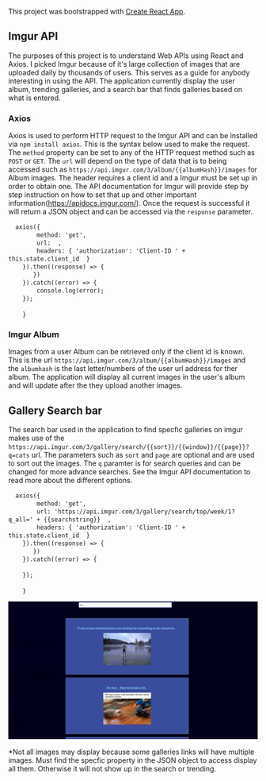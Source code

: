 This project was bootstrapped with [Create React App](https://github.com/facebook/create-react-app).

## Imgur API

  The purposes of this project is to understand Web APIs using React and Axios. I picked Imgur because of it's large collection of images that are uploaded daily by thousands of users. This serves as a guide for anybody interesting in using the API. The application currently display the user album, trending galleries, and a search bar that finds galleries based on what is entered. 

### Axios

  Axios is used to perform HTTP request to the Imgur API and can be installed via `npm install axios`. This is the syntax below used to make the request. The `method` property can be set to any of the HTTP request method such as `POST` or `GET`. The `url` will depend on the type of data that is to being accessed such as `https://api.imgur.com/3/album/{{albumHash}}/images` for Album images. The header requires a client id and a Imgur must be set up in order to obtain one. The API documentation for Imgur will provide step by step instruction on how to set that up and other important information(https://apidocs.imgur.com/). Once the request is successful it will return a JSON object and can be accessed via the `response` parameter. 


```
  axios({  
        method: 'get',
        url:  ,
        headers: { 'authorization': 'Client-ID ' + this.state.client_id  }
    }).then((response) => {        
       })
    }).catch((error) => {
        console.log(error);      
    });

    }

```

### Imgur Album

Images from a user Album can be retrieved only if the client id is known. This is the url `https://api.imgur.com/3/album/{{albumHash}}/images` and the `albumhash` is the last letter/numbers of the user url address for ther album. The application will display all current images in the user's album and will update after the they upload another images. 

## Gallery Search bar

The search bar used in the application to find specfic galleries on imgur makes use of the `https://api.imgur.com/3/gallery/search/{{sort}}/{{window}}/{{page}}?q=cats` url. The parameters such as `sort` and `page` are optional and are used to sort out the images. The `q` paramter is for search queries and can be changed for more advance searches. See the Imgur API documentation to read more about the different options.  

```
  axios({  
        method: 'get',
        url: 'https://api.imgur.com/3/gallery/search/top/week/1?q_all=' + {{searchstring}}  ,
        headers: { 'authorization': 'Client-ID ' + this.state.client_id  }
    }).then((response) => {        
       })
    }).catch((error) => {
       
    });

    }

```
![Search Bar](/src/image/Checkout.png)

*Not all images may display because some galleries links will have multiple images. Must find the specfic property in the JSON object to access display all them. Otherwise it will not show up in the search or trending. 
